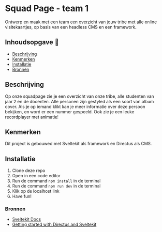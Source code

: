 # Squad Page - team 1

Ontwerp en maak met een team een overzicht van jouw tribe met alle online visitekaartjes, op basis van een headless CMS en een framework.


## Inhoudsopgave 📓
- [Beschrijving](#Beschrijving)
- [Kenmerken](#Kenmerken)
- [Installatie](#Installatie)
- [Bronnen](#Bronnen)


## Beschrijving

Op onze squadpage zie je een overzicht van onze tribe, alle studenten van jaar 2 en de docenten. Alle personen zijn gestyled als een soort van album cover. Als je op iemand klikt kan je meer informatie over deze persoon bekijken, en word er een nummer gespeeld. Ook zie je een leuke recordplayer met animatie!

## Kenmerken

Dit project is gebouwed met Sveltekit als framework en Directus als CMS.

## Installatie

1. Clone deze repo
2. Open in een code editor
3. Run de command `npm install` in de terminal
4. Run de command `npm run dev` in de terminal
5. Klik op de localhost link
6. Have fun!

### Bronnen

- [Sveltekit Docs](https://kit.svelte.dev/)
- [Getting started with Directus and Sveltekit](https://docs.directus.io/blog/getting-started-directus-sveltekit.html)



